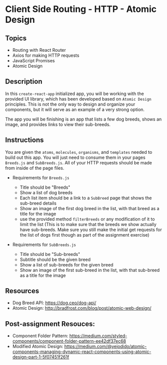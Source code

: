 # Client Side Routing - HTTP - Atomic Design

## Topics

- Routing with React Router
- Axios for making HTTP requests
- JavaScript Promises
- Atomic Design

## Description

In this `create-react-app` initialized app, you will be working with the provided UI library, which has been developed based on `Atomic Design` principles. This is not the only way to design and organize your components, but it will serve as an example of a very strong option.

The app you will be finishing is an app that lists a few dog breeds, shows an image, and provides links to view their sub-breeds.

## Instructions

You are given the `atoms`, `molecules`, `organisms`, and `templates` needed to build out this app. You will just need to consume them in your pages `Breeds.js` and `SubBreeds.js`. All of your HTTP requests should be made from inside of the page files.

- Requirements for `Breeds.js`

  - Title should be "Breeds"
  - Show a list of dog breeds
  - Each list item should be a link to a `SubBreed` page that shows the sub-breed details
  - Show an image of the first dog breed in the list, with that breed as a title for the image
  - use the provided method `filterBreeds` or any modification of it to limit the list (This is to make sure that the breeds we show actually have sub-breeds. Make sure you still make the initial get requests for the list of dogs first though as part of the assignment exercise)

- Requirements for `SubBreeds.js`
  - Title should be "Sub-breeds"
  - Subtitle should be the given breed
  - Show a list of sub-breeds for the given breed
  - Show an image of the first sub-breed in the list, with that sub-breed as a title for the image

## Resources

- Dog Breed API: https://dog.ceo/dog-api/
- Atomic Design: http://bradfrost.com/blog/post/atomic-web-design/

## Post-assignment Resouces:

- Component Folder Pattern: https://medium.com/styled-components/component-folder-pattern-ee42df37ec68
- Modified Atomic Design: https://medium.com/@yejodido/atomic-components-managing-dynamic-react-components-using-atomic-design-part-1-5f07451f261f
